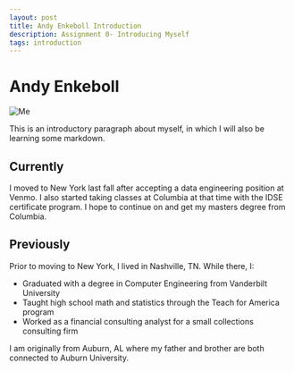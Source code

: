 ```yaml
---
layout: post
title: Andy Enkeboll Introduction
description: Assignment 0- Introducing Myself 
tags: introduction
---
```


<!-- use tags blogpost1 blogpost2 blogpost3 for easy grouping -->
<!-- please reserve for @malecki's use only tags 'slides', 'emails' -->

Andy Enkeboll
=============

![Me](https://s3.amazonaws.com/venmo/j5team/AndyEnkeboll.gif)

This is an introductory paragraph about myself, in which I will also be learning some markdown.

Currently
---------
I moved to New York last fall after accepting a data engineering position at Venmo.  I also started taking classes at Columbia at that time with the IDSE certificate program.  I hope to continue on and get my masters degree from Columbia.

Previously
----------

Prior to moving to New York, I lived in Nashville, TN.  While there, I:
 - Graduated with a degree in Computer Engineering from Vanderbilt University
 - Taught high school math and statistics through the Teach for America program
 - Worked as a financial consulting analyst for a small collections consulting firm

I am originally from Auburn, AL where my father and brother are both connected to Auburn University.
